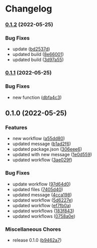 # Changelog

### [0.1.2](https://github.com/jbristowe/test-workflow/compare/v0.1.1...v0.1.2) (2022-05-25)


### Bug Fixes

* update ([bd2537d](https://github.com/jbristowe/test-workflow/commit/bd2537d212377752d2ff364833d5a40fcdca9585))
* updated build ([8e66001](https://github.com/jbristowe/test-workflow/commit/8e6600126073040fc6bece32e0f1f377c96fbf28))
* updated build ([3d97a55](https://github.com/jbristowe/test-workflow/commit/3d97a5591b36bb02f0f479362865e68daa4f1496))

### [0.1.1](https://github.com/jbristowe/test-workflow/compare/v0.1.0...v0.1.1) (2022-05-25)


### Bug Fixes

* new function ([dbfa4c3](https://github.com/jbristowe/test-workflow/commit/dbfa4c3410ae8309b847b4e954b55acd5d0b06f7))

## 0.1.0 (2022-05-25)


### Features

* new workflow ([a55dd80](https://github.com/jbristowe/test-workflow/commit/a55dd80fa87f5a30f345204025587e91992c0d60))
* updated message ([b1ad2f6](https://github.com/jbristowe/test-workflow/commit/b1ad2f6f182bd1f8b9deb541c0258fb7ad193a3b))
* updated package.json ([306eee6](https://github.com/jbristowe/test-workflow/commit/306eee6fe5c11ec9d86531bce72fa9932525dca2))
* updated with new message ([1e0d559](https://github.com/jbristowe/test-workflow/commit/1e0d559538b6fb65adf52d0aea8a71d6e7aa64af))
* updated workflow ([3ae029f](https://github.com/jbristowe/test-workflow/commit/3ae029f700d2aac157d777b3edf10130928bcfd0))


### Bug Fixes

* update workflow ([97d64d0](https://github.com/jbristowe/test-workflow/commit/97d64d099fbb2fbb6f240172f00f2ae9e3ca6694))
* updated files ([7405d40](https://github.com/jbristowe/test-workflow/commit/7405d4051106586e7706895868ed8fde54d5add2))
* updated message ([4cca198](https://github.com/jbristowe/test-workflow/commit/4cca1986ca63fc3033e00f9bd78b44177a7bc7b0))
* updated workflow ([5d6227e](https://github.com/jbristowe/test-workflow/commit/5d6227ee703caf9317d12bae17b7cf32b65dd2e8))
* updated workflow ([ef7fb0a](https://github.com/jbristowe/test-workflow/commit/ef7fb0adf90f7f0665abfe4fb516e1a1af640d98))
* updated workflows ([183f843](https://github.com/jbristowe/test-workflow/commit/183f84331960fd8ef269dbf5257b7727786ac15d))
* updated workflows ([0758a0e](https://github.com/jbristowe/test-workflow/commit/0758a0eca0d02cd0abd78d5f3f44de229967d5a4))


### Miscellaneous Chores

* release 0.1.0 ([b9462a7](https://github.com/jbristowe/test-workflow/commit/b9462a750c3b254be700d3171bff0a5796ba175e))
